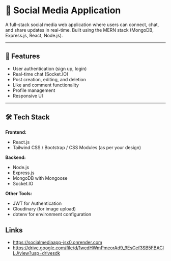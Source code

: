 # 📱 Social Media Application

A full-stack social media web application where users can connect, chat, and share updates in real-time. Built using the MERN stack (MongoDB, Express.js, React, Node.js).

---

## 🚀 Features

- User authentication (sign up, login)
- Real-time chat (Socket.IO)
- Post creation, editing, and deletion
- Like and comment functionality
- Profile management
- Responsive UI

---

## 🛠 Tech Stack

**Frontend:**
- React.js
- Tailwind CSS / Bootstrap / CSS Modules (as per your design)

**Backend:**
- Node.js
- Express.js
- MongoDB with Mongoose
- Socket.IO

**Other Tools:**
- JWT for Authentication
- Cloudinary (for image upload)
- dotenv for environment configuration

## Links
- https://socialmediaapp-jsx0.onrender.com
- https://drive.google.com/file/d/1wedHWmPmeorAd9_9EsCef3SB5FBACILJ/view?usp=drivesdk

